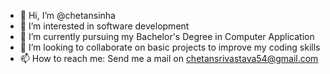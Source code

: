 - 👋 Hi, I’m @chetansinha
- 👀 I’m interested in software development
- 🌱 I’m currently pursuing my Bachelor's Degree in Computer Application
- 💞️ I’m looking to collaborate on basic projects to improve my coding skills
- 📫 How to reach me: Send me a mail on chetansrivastava54@gmail.com

<!---
Immortal06/Immortal06 is a ✨ special ✨ repository because its `README.md` (this file) appears on your GitHub profile.
You can click the Preview link to take a look at your changes.
--->
